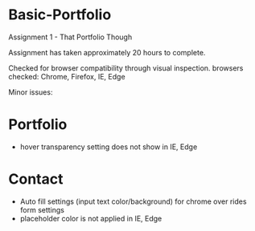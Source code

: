 # Basic-Portfolio
Assignment 1 - That Portfolio Though

Assignment has taken approximately 20 hours to complete.

Checked for browser compatibility through visual inspection.
    browsers checked: Chrome, Firefox, IE, Edge

Minor issues:
# Portfolio 
- hover transparency setting does not show in IE, Edge

# Contact
- Auto fill settings (input text color/background) for chrome over rides form settings
- placeholder color is not applied in IE, Edge
